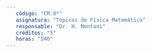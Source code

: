 ```yaml
---
   código: "CM.8*"
   asignatura: "Tópicos de Física Matemática"
   responsable: "Dr. H. Montani"
   créditos: "5"
   horas: "540"
---
```

<!--stackedit_data:
eyJoaXN0b3J5IjpbMTM5ODc2OTg2MV19
-->